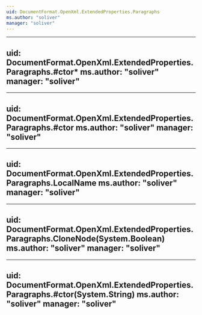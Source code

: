 ```yaml
---
uid: DocumentFormat.OpenXml.ExtendedProperties.Paragraphs
ms.author: "soliver"
manager: "soliver"
---
```


---
uid: DocumentFormat.OpenXml.ExtendedProperties.Paragraphs.#ctor*
ms.author: "soliver"
manager: "soliver"
---

---
uid: DocumentFormat.OpenXml.ExtendedProperties.Paragraphs.#ctor
ms.author: "soliver"
manager: "soliver"
---

---
uid: DocumentFormat.OpenXml.ExtendedProperties.Paragraphs.LocalName
ms.author: "soliver"
manager: "soliver"
---

---
uid: DocumentFormat.OpenXml.ExtendedProperties.Paragraphs.CloneNode(System.Boolean)
ms.author: "soliver"
manager: "soliver"
---

---
uid: DocumentFormat.OpenXml.ExtendedProperties.Paragraphs.#ctor(System.String)
ms.author: "soliver"
manager: "soliver"
---
